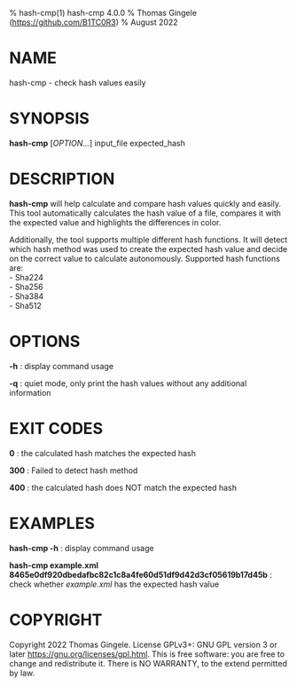 % hash-cmp(1) hash-cmp 4.0.0
% Thomas Gingele (https://github.com/B1TC0R3)
% August 2022

# NAME
hash-cmp - check hash values easily

# SYNOPSIS
**hash-cmp** [*OPTION...*] input\_file expected\_hash

# DESCRIPTION
**hash-cmp** will help calculate and compare hash values quickly and easily.
This tool automatically calculates the hash value of a file, compares it with the expected value and highlights the differences in color.

Additionally, the tool supports multiple different hash functions.
It will detect which hash method was used to create the expected hash value and decide on the correct value to calculate autonomously.
Supported hash functions are:\
		- Sha224\
		- Sha256\
		- Sha384\
		- Sha512

# OPTIONS
**-h**
: display command usage

**-q**
: quiet mode, only print the hash values without any additional information

# EXIT CODES
**0**
: the calculated hash matches the expected hash

**300**
: Failed to detect hash method

**400**
: the calculated hash does NOT match the expected hash

# EXAMPLES
**hash-cmp -h**
: display command usage

**hash-cmp example.xml 8465e0df920dbedafbc82c1c8a4fe60d51df9d42d3cf05619b17d45b**
: check whether *example.xml* has the expected hash value

# COPYRIGHT
Copyright 2022 Thomas Gingele. License GPLv3+: GNU GPL version 3 or later <https://gnu.org/licenses/gpl.html>. This is free software: you are free to change and redistribute it. There is NO WARRANTY, to the extend permitted by law.
